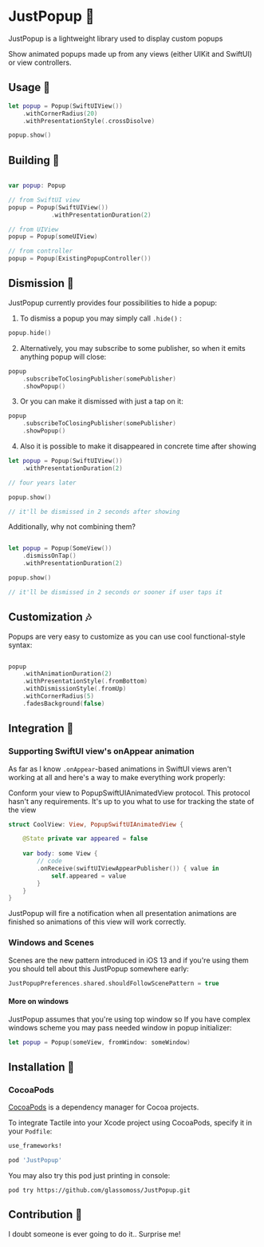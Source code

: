 # JustPopup 🤩

JustPopup is a lightweight library used to display custom popups 

Show animated popups made up from any views (either UIKit and SwiftUI) or view controllers. 

## Usage 🌈

```swift
let popup = Popup(SwiftUIView())
    .withCornerRadius(20)
    .withPresentationStyle(.crossDisolve)

popup.show()
```

## Building 🗿

```swift

var popup: Popup

// from SwiftUI view 
popup = Popup(SwiftUIView()) 
            .withPresentationDuration(2)

// from UIView
popup = Popup(someUIView)

// from controller
popup = Popup(ExistingPopupController())
```

## Dismission 🖕

JustPopup currently provides four possibilities to hide a popup: 

1. To dismiss a popup you may simply call  `.hide()` :

```swift
popup.hide()
```

2.  Alternatively, you may subscribe to some publisher, so when it emits anything popup will close:

```swift
popup      
    .subscribeToClosingPublisher(somePublisher)
    .showPopup()
```

3. Or you can make it dismissed with just a tap on it:

```swift
popup      
    .subscribeToClosingPublisher(somePublisher)
    .showPopup()
```

4. Also it is possible to make it disappeared in concrete time after showing

```swift
let popup = Popup(SwiftUIView()) 
    .withPresentationDuration(2)

// four years later

popup.show()

// it'll be dismissed in 2 seconds after showing
```

Additionally, why not combining them?

```swift

let popup = Popup(SomeView())
    .dismissOnTap()
    .withPresentationDuration(2)

popup.show()

// it'll be dismissed in 2 seconds or sooner if user taps it 
```

## Customization 🎶

Popups are very easy to customize as you can use cool functional-style syntax:

```swift

popup
    .withAnimationDuration(2)
    .withPresentationStyle(.fromBottom)
    .withDismissionStyle(.fromUp)
    .withCornerRadius(5)
    .fadesBackground(false)
```

## Integration 🤝

### Supporting SwiftUI view's onAppear animation

As far as I know  `.onAppear`-based animations in SwiftUI views aren't working at all and here's a way to make everything work properly:

Conform your view to PopupSwiftUIAnimatedView protocol. This protocol hasn't any requirements. It's up to you what to use for tracking the state of the view 

```swift
struct CoolView: View, PopupSwiftUIAnimatedView {

    @State private var appeared = false
    
    var body: some View {
        // code
        .onReceive(swiftUIViewAppearPublisher()) { value in
            self.appeared = value
        }        
    }
}
```

JustPopup will fire a notification when all presentation animations are finished so animations of this view will work correctly.


### Windows and Scenes

Scenes are the new pattern introduced in iOS 13 and if you're using them you should tell about this JustPopup somewhere early:

```swift
JustPopupPreferences.shared.shouldFollowScenePattern = true
```

#### More on windows

JustPopup assumes that you're using top window so If you have complex windows scheme you may pass needed window in popup initializer:

```swift
let popup = Popup(someView, fromWindow: someWindow)
```

## Installation 🔧

### CocoaPods

[CocoaPods](http://cocoapods.org) is a dependency manager for Cocoa projects.

To integrate Tactile into your Xcode project using CocoaPods, specify it in your `Podfile`:

```ruby
use_frameworks!

pod 'JustPopup'
```

You may also try this pod just printing in console:

```
pod try https://github.com/glassomoss/JustPopup.git
```

## Contribution 💅

I doubt someone is ever going to do it.. Surprise me!
